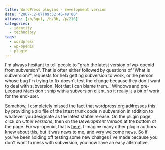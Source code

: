 ```yaml
---
title: WordPress plugins - development version
date: "2007-12-07T09:52:46-08:00"
aliases: [/b/3qu1, /b/3b, /p/216]
categories:
  - identity
  - technology
tags:
  - wordpress
  - wp-openid
  - plugin
---
```


I'm always hesitant to tell people to "grab the latest version of wp-openid from subversion". That is often either
followed by questions of "What is subversion?", requests for help getting subversion to work, or the person whose bug
I'm trying to fix doesn't test the change because they don't want to deal with subversion. Not that I can blame them...
Windows and pre-Leopard Macs don't ship with a subversion client, so it really is a bit of work for the end-user.

Somehow, I completely missed the fact that wordpress.org addresses this by providing a zip file of the latest trunk code
in subversion in addition to whatever you designate as the latest stable release. On the plugin page, click on _Other
Versions_, then on the _Development Version_ at the bottom of the page. For wp-openid, that is [here][]. I imagine
many other plugin authors knew about this, but it was news to me, and very welcome news. So if you've been holding off
testing some new changes I've made because you don't want to mess with subversion, you now have an easy alternative.

[here]: http://wordpress.org/extend/plugins/openid/download/
